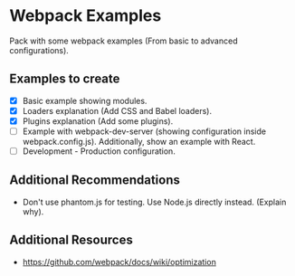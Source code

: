 # Webpack Examples

Pack with some webpack examples (From basic to advanced configurations).

## Examples to create

- [x] Basic example showing modules.
- [x] Loaders explanation (Add CSS and Babel loaders).
- [x] Plugins explanation (Add some plugins).
- [ ] Example with webpack-dev-server (showing configuration inside webpack.config.js). Additionally, show an example with React.
- [ ] Development - Production configuration.

## Additional Recommendations

- Don't use phantom.js for testing. Use Node.js directly instead. (Explain why).

## Additional Resources

- https://github.com/webpack/docs/wiki/optimization
